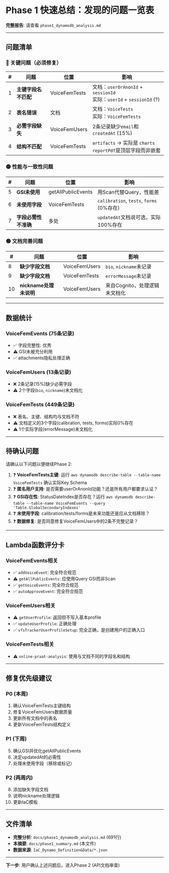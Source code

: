 # Phase 1 快速总结：发现的问题一览表

**完整报告**: 请查看 `phase1_dynamodb_analysis.md`

---

## 问题清单

### 🔴 关键问题（必须修复）

| # | 问题 | 位置 | 影响 |
|---|------|------|------|
| 1 | **主键字段名不匹配** | VoiceFemTests | 文档：`userOrAnonId` + `sessionId`<br>实际：`userId` + `sessionId` (?) |
| 2 | **表名错误** | 文档 | 文档：`VoiceTests`<br>实际：`VoiceFemTests` |
| 3 | **必需字段缺失** | VoiceFemUsers | 2条记录缺少`email`和`createdAt` (15%) |
| 4 | **结构不匹配** | VoiceFemTests | `artifacts` → 实际是 `charts`<br>`reportPdf`是顶层字段而非嵌套 |

### 🟡 性能与一致性问题

| # | 问题 | 位置 | 影响 |
|---|------|------|------|
| 5 | **GSI未使用** | getAllPublicEvents | 用Scan代替Query，性能差 |
| 6 | **未使用字段** | VoiceFemTests | `calibration`, `tests`, `forms` (0%存在) |
| 7 | **字段必需性不准确** | 多处 | `updatedAt`文档说可选，实际100%存在 |

### 🟢 文档完善问题

| # | 问题 | 位置 | 影响 |
|---|------|------|------|
| 8 | **缺少字段文档** | VoiceFemUsers | `bio`, `nickname`未记录 |
| 9 | **缺少字段文档** | VoiceFemTests | `errorMessage`未记录 |
| 10 | **nickname处理未说明** | VoiceFemUsers | 来自Cognito，处理逻辑未文档化 |

---

## 数据统计

### VoiceFemEvents (75条记录)
- ✅ 字段完整性: 优秀
- ⚠️ GSI未被充分利用
- ✅ attachments隐私处理正确

### VoiceFemUsers (13条记录)
- ❌ 2条记录(15%)缺少必需字段
- ⚠️ 2个字段(`bio`, `nickname`)未文档化

### VoiceFemTests (449条记录)
- ❌ 表名、主键、结构均与文档不符
- ⚠️ 文档定义的3个字段(calibration, tests, forms)实际0%存在
- ⚠️ 1个实际字段(errorMessage)未文档化

---

## 待确认问题

请确认以下问题以便继续Phase 2:

1. ❓ **VoiceFemTests主键**: 运行 `aws dynamodb describe-table --table-name VoiceFemTests` 确认实际Key Schema
2. ❓ **匿名用户支持**: 是否需要userOrAnonId功能？还是所有用户都要求认证？
3. ❓ **GSI存在性**: StatusDateIndex是否存在？运行 `aws dynamodb describe-table --table-name VoiceFemEvents --query 'Table.GlobalSecondaryIndexes'`
4. ❓ **未使用字段**: calibration/tests/forms是未来功能还是应从文档移除？
5. ❓ **数据修复**: 是否同意修复VoiceFemUsers中的2条不完整记录？

---

## Lambda函数评分卡

### VoiceFemEvents相关
- ✅ `addVoiceEvent`: 完全符合规范
- ⚠️ `getAllPublicEvents`: 应使用Query GSI而非Scan
- ✅ `getVoiceEvents`: 完全符合规范
- ✅ `autoApproveEvent`: 完全符合规范

### VoiceFemUsers相关
- ⚠️ `getUserProfile`: 返回但不写入基本profile
- ✅ `updateUserProfile`: 正确处理
- ✅ `vfsTrackerUserProfileSetup`: 完全正确，是创建用户的正确入口

### VoiceFemTests相关
- ⚠️ `online-praat-analysis`: 使用与文档不同的字段名和结构

---

## 修复优先级建议

### P0 (本周)
1. 确认VoiceFemTests主键结构
2. 修复VoiceFemUsers数据质量
3. 更新所有文档中的表名
4. 更新VoiceFemTests结构定义

### P1 (下周)
5. 确认GSI并优化getAllPublicEvents
6. 决定updatedAt的必需性
7. 处理未使用字段（移除或标记）

### P2 (两周内)
8. 添加缺失字段文档
9. 说明nickname处理逻辑
10. 更新IaC模板

---

## 文件清单

- **完整分析**: `docs/phase1_dynamodb_analysis.md` (691行)
- **本摘要**: `docs/phase1_summary.md` (本文件)
- **数据来源**: `IaC_Dynamo_Definition&Data/*.json`

---

**下一步**: 用户确认上述问题后，进入Phase 2 (API文档审查)
